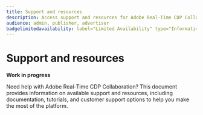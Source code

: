 ```yaml
---
title: Support and resources
description: Access support and resources for Adobe Real-Time CDP Collaboration
audience: admin, publisher, advertiser
badgelimitedavailability: label="Limited Availability" type="Informative" url="https://helpx.adobe.com/legal/product-descriptions/real-time-customer-data-platform-b2b-edition-prime-and-ultimate-packages.html newtab=true"
---
```


# Support and resources

**Work in progress**

Need help with Adobe Real-Time CDP Collaboration? This document provides information on available support and resources, including documentation, tutorials, and customer support options to help you make the most of the platform.
